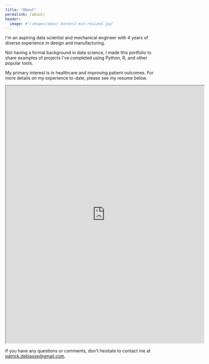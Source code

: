 ```yaml
---
title: "About"
permalink: /about/
header:
  image: #"/images/about banner2-min-resized.jpg"
---
```


I'm an aspiring data scientist and mechanical engineer with 4 years of diverse experience in design and manufacturing.

Not having a formal background in data science, I made this portfolio to share examples of projects I've completed using Python, R, and other popular tools.

My primary interest is in healthcare and improving patient outcomes. For more details on my experience to-date, please see my resume below.  

<iframe src="https://drive.google.com/file/d/10KzQGjtnPAH9S4Si7A1D2wdJB5C3eAUU/preview" width="640" height="830"></iframe>

If you have any questions or comments, don't hesitate to contact me at [patrick.debiasse@gmail.com](patrick.debiasse@gmail.com).
